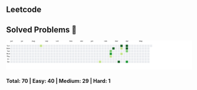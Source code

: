 ## Leetcode 

## Solved Problems 🚀 

![LeetCode Activity](./leetcode_activity.svg)
#### Total: 70 | Easy: 40 | Medium: 29 | Hard: 1
